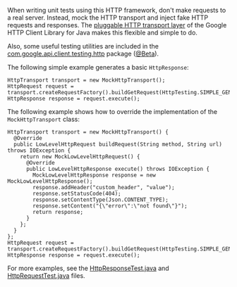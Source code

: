 When writing unit tests using this HTTP framework, don't make requests to a real server. Instead, mock the HTTP transport and inject fake HTTP requests and responses. The [pluggable HTTP transport layer](HTTP.md) of the Google HTTP Client Library for Java makes this flexible and simple to do.

Also, some useful testing utilities are included in the [com.google.api.client.testing.http](http://javadoc.google-http-java-client.googlecode.com/hg/1.18.0-rc/com/google/api/client/testing/http/package-summary.html) package ([@Beta](https://code.google.com/p/google-api-java-client/#@Beta)).

The following simple example generates a basic `HttpResponse`:

```
HttpTransport transport = new MockHttpTransport();
HttpRequest request = transport.createRequestFactory().buildGetRequest(HttpTesting.SIMPLE_GENERIC_URL);
HttpResponse response = request.execute();
```

The following example shows how to override the implementation of the `MockHttpTransport` class:

```
HttpTransport transport = new MockHttpTransport() {
  @Override
  public LowLevelHttpRequest buildRequest(String method, String url) throws IOException {
    return new MockLowLevelHttpRequest() {
      @Override
      public LowLevelHttpResponse execute() throws IOException {
        MockLowLevelHttpResponse response = new MockLowLevelHttpResponse();
        response.addHeader("custom_header", "value");
        response.setStatusCode(404);
        response.setContentType(Json.CONTENT_TYPE);
        response.setContent("{\"error\":\"not found\"}");
        return response;
      }
    };
  }
};
HttpRequest request = transport.createRequestFactory().buildGetRequest(HttpTesting.SIMPLE_GENERIC_URL);
HttpResponse response = request.execute();
```

For more examples, see the [HttpResponseTest.java](http://code.google.com/p/google-http-java-client/source/browse/google-http-client/src/test/java/com/google/api/client/http/HttpResponseTest.java) and [HttpRequestTest.java](http://code.google.com/p/google-http-java-client/source/browse/google-http-client/src/test/java/com/google/api/client/http/HttpRequestTest.java) files.
